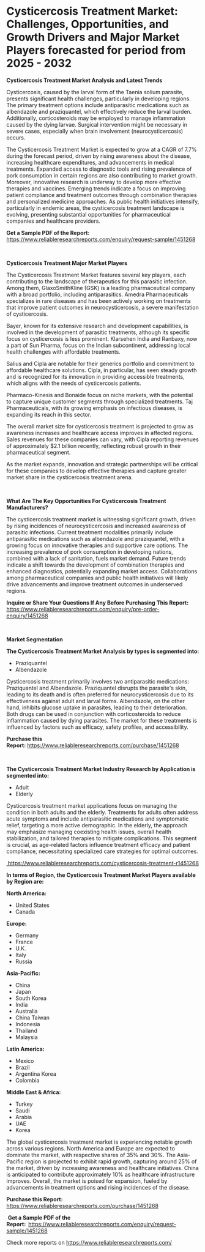 <p><h1>Cysticercosis Treatment Market: Challenges, Opportunities, and Growth Drivers and Major Market Players forecasted for period from 2025 - 2032</h1></p><p><strong>Cysticercosis Treatment Market Analysis and Latest Trends</strong></p>
<p><p>Cysticercosis, caused by the larval form of the Taenia solium parasite, presents significant health challenges, particularly in developing regions. The primary treatment options include antiparasitic medications such as albendazole and praziquantel, which effectively reduce the larval burden. Additionally, corticosteroids may be employed to manage inflammation caused by the dying larvae. Surgical intervention might be necessary in severe cases, especially when brain involvement (neurocysticercosis) occurs.</p><p>The Cysticercosis Treatment Market is expected to grow at a CAGR of 7.7% during the forecast period, driven by rising awareness about the disease, increasing healthcare expenditures, and advancements in medical treatments. Expanded access to diagnostic tools and rising prevalence of pork consumption in certain regions are also contributing to market growth. Moreover, innovative research is underway to develop more effective therapies and vaccines. Emerging trends indicate a focus on improving patient compliance and treatment outcomes through combination therapies and personalized medicine approaches. As public health initiatives intensify, particularly in endemic areas, the cysticercosis treatment landscape is evolving, presenting substantial opportunities for pharmaceutical companies and healthcare providers.</p></p>
<p><strong>Get a Sample PDF of the Report:&nbsp;</strong> <a href="https://www.reliableresearchreports.com/enquiry/request-sample/1451268?utm_campaign=37&utm_medium=2&utm_source=Github&utm_content=ia&utm_term=03032025&utm_id=cysticercosis-treatment">https://www.reliableresearchreports.com/enquiry/request-sample/1451268</a></p>
<p>&nbsp;</p>
<p><strong>Cysticercosis Treatment Major Market Players</strong></p>
<p><p>The Cysticercosis Treatment Market features several key players, each contributing to the landscape of therapeutics for this parasitic infection. Among them, GlaxoSmithKline (GSK) is a leading pharmaceutical company with a broad portfolio, including antiparasitics. Amedra Pharmaceuticals specializes in rare diseases and has been actively working on treatments that improve patient outcomes in neurocysticercosis, a severe manifestation of cysticercosis.</p><p>Bayer, known for its extensive research and development capabilities, is involved in the development of parasitic treatments, although its specific focus on cysticercosis is less prominent. Klarsehen India and Ranbaxy, now a part of Sun Pharma, focus on the Indian subcontinent, addressing local health challenges with affordable treatments.</p><p>Salius and Cipla are notable for their generics portfolio and commitment to affordable healthcare solutions. Cipla, in particular, has seen steady growth and is recognized for its innovation in providing accessible treatments, which aligns with the needs of cysticercosis patients.</p><p>Pharmaco-Kinesis and Bonaide focus on niche markets, with the potential to capture unique customer segments through specialized treatments. Taj Pharmaceuticals, with its growing emphasis on infectious diseases, is expanding its reach in this sector.</p><p>The overall market size for cysticercosis treatment is projected to grow as awareness increases and healthcare access improves in affected regions. Sales revenues for these companies can vary, with Cipla reporting revenues of approximately $2.1 billion recently, reflecting robust growth in their pharmaceutical segment.</p><p>As the market expands, innovation and strategic partnerships will be critical for these companies to develop effective therapies and capture greater market share in the cysticercosis treatment arena.</p></p>
<p>&nbsp;</p>
<p><strong>What Are The Key Opportunities For Cysticercosis Treatment Manufacturers?</strong></p>
<p><p>The cysticercosis treatment market is witnessing significant growth, driven by rising incidences of neurocysticercosis and increased awareness of parasitic infections. Current treatment modalities primarily include antiparasitic medications such as albendazole and praziquantel, with a growing focus on innovative therapies and supportive care options. The increasing prevalence of pork consumption in developing nations, combined with a lack of sanitation, fuels market demand. Future trends indicate a shift towards the development of combination therapies and enhanced diagnostics, potentially expanding market access. Collaborations among pharmaceutical companies and public health initiatives will likely drive advancements and improve treatment outcomes in underserved regions.</p></p>
<p><strong>Inquire or Share Your Questions If Any Before Purchasing This Report:</strong> <a href="https://www.reliableresearchreports.com/enquiry/pre-order-enquiry/1451268?utm_campaign=37&utm_medium=2&utm_source=Github&utm_content=ia&utm_term=03032025&utm_id=cysticercosis-treatment">https://www.reliableresearchreports.com/enquiry/pre-order-enquiry/1451268</a></p>
<p>&nbsp;</p>
<p><strong>Market Segmentation</strong></p>
<p><strong>The Cysticercosis Treatment Market Analysis by types is segmented into:</strong></p>
<p><ul><li>Praziquantel</li><li>Albendazole</li></ul></p>
<p><p>Cysticercosis treatment primarily involves two antiparasitic medications: Praziquantel and Albendazole. Praziquantel disrupts the parasite's skin, leading to its death and is often preferred for neurocysticercosis due to its effectiveness against adult and larval forms. Albendazole, on the other hand, inhibits glucose uptake in parasites, leading to their deterioration. Both drugs can be used in conjunction with corticosteroids to reduce inflammation caused by dying parasites. The market for these treatments is influenced by factors such as efficacy, safety profiles, and accessibility.</p></p>
<p><strong>Purchase this Report:&nbsp;</strong><a href="https://www.reliableresearchreports.com/purchase/1451268?utm_campaign=37&utm_medium=2&utm_source=Github&utm_content=ia&utm_term=03032025&utm_id=cysticercosis-treatment">https://www.reliableresearchreports.com/purchase/1451268</a></p>
<p>&nbsp;</p>
<p><strong>The Cysticercosis Treatment Market Industry Research by Application is segmented into:</strong></p>
<p><ul><li>Adult</li><li>Elderly</li></ul></p>
<p><p>Cysticercosis treatment market applications focus on managing the condition in both adults and the elderly. Treatments for adults often address acute symptoms and include antiparasitic medications and symptomatic relief, targeting a more active demographic. In the elderly, the approach may emphasize managing coexisting health issues, overall health stabilization, and tailored therapies to mitigate complications. This segment is crucial, as age-related factors influence treatment efficacy and patient compliance, necessitating specialized care strategies for optimal outcomes.</p></p>
<p><a href="https://www.reliableresearchreports.com/cysticercosis-treatment-r1451268?utm_campaign=37&utm_medium=2&utm_source=Github&utm_content=ia&utm_term=03032025&utm_id=cysticercosis-treatment">&nbsp;https://www.reliableresearchreports.com/cysticercosis-treatment-r1451268</a></p>
<p><strong>In terms of Region, the Cysticercosis Treatment Market Players available by Region are:</strong></p>
<p>
    <p> <strong> North America: </strong>
        <ul>
            <li>United States</li>
            <li>Canada</li>
        </ul>
        </p> 
    <p> <strong> Europe: </strong>
        <ul>
            <li>Germany</li>
            <li>France</li>
            <li>U.K.</li>
            <li>Italy</li>
            <li>Russia</li>
        </ul>
        </p> 
    <p> <strong> Asia-Pacific: </strong>
        <ul>
            <li>China</li>
            <li>Japan</li>
            <li>South Korea</li>
            <li>India</li>
            <li>Australia</li>
            <li>China Taiwan</li>
            <li>Indonesia</li>
            <li>Thailand</li>
            <li>Malaysia</li>
        </ul>
        </p> 
    <p> <strong> Latin America: </strong>
        <ul>
            <li>Mexico</li>
            <li>Brazil</li>
            <li>Argentina Korea</li>
            <li>Colombia</li>
        </ul>
        </p> 
    <p> <strong> Middle East & Africa: </strong>
        <ul>
            <li>Turkey</li>
            <li>Saudi</li>
            <li>Arabia</li>
            <li>UAE</li>
            <li>Korea</li>
        </ul>
    </p>
    </p>
<p><p>The global cysticercosis treatment market is experiencing notable growth across various regions. North America and Europe are expected to dominate the market, with respective shares of 35% and 30%. The Asia-Pacific region is projected to exhibit rapid growth, capturing around 25% of the market, driven by increasing awareness and healthcare initiatives. China is anticipated to contribute approximately 10% as healthcare infrastructure improves. Overall, the market is poised for expansion, fueled by advancements in treatment options and rising incidences of the disease.</p></p>
<p><strong>Purchase this Report: </strong><a href="https://www.reliableresearchreports.com/purchase/1451268?utm_campaign=37&utm_medium=2&utm_source=Github&utm_content=ia&utm_term=03032025&utm_id=cysticercosis-treatment">https://www.reliableresearchreports.com/purchase/1451268</a></p>
<p>&nbsp;<strong>Get a Sample PDF of the Report:&nbsp;&nbsp;</strong><a href="https://www.reliableresearchreports.com/enquiry/request-sample/1451268?utm_campaign=37&utm_medium=2&utm_source=Github&utm_content=ia&utm_term=03032025&utm_id=cysticercosis-treatment">https://www.reliableresearchreports.com/enquiry/request-sample/1451268</a></p>
<p><strong></strong></p>
<p>Check more reports on <a href="https://www.reliableresearchreports.com/?utm_campaign=37&utm_medium=2&utm_source=Github&utm_content=ia&utm_term=03032025&utm_id=cysticercosis-treatment">https://www.reliableresearchreports.com/</a></p>